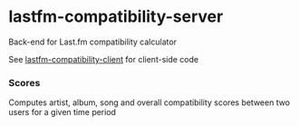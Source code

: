 # lastfm-compatibility-server
Back-end for Last.fm compatibility calculator

See [lastfm-compatibility-client](https://github.com/csu/lastfm-compatibility-client) for client-side code

### Scores
Computes artist, album, song and overall compatibility scores between two users for a given time period